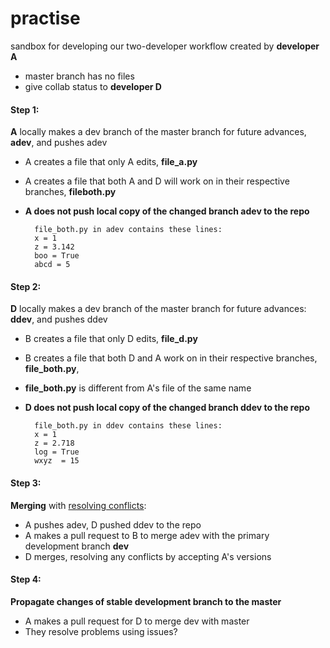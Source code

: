 # practise
sandbox for developing our two-developer workflow created by **developer A**

  - master branch has no files
  - give collab status to **developer D**
  
#### Step 1:

**A** locally makes a dev branch of the master branch for future advances, **adev**, and pushes adev  



  - A creates a file that only A edits, **file_a.py** 
  - A creates a file that both A and D will work on in their respective branches, **fileboth.py**
  - **A does not push local copy of the changed branch adev to the repo**
	 
	 
		  file_both.py in adev contains these lines:
		  x = 1  
		  z = 3.142  
		  boo = True  
		  abcd = 5
    
#### Step 2:

**D** locally makes a dev branch of the master branch for future advances: **ddev**, and pushes ddev  

  - B creates a file that only D edits, **file_d.py**
  - B creates a file that both D and A work on in their respective branches, **file_both.py**, 
  - **file_both.py** is different from A's file of the same name
  - **D does not push local copy of the changed branch ddev to the repo**


	      file_both.py in ddev contains these lines: 
	      x = 1  
	      z = 2.718   
	      log = True  
	      wxyz  = 15  
 
#### Step 3:

**Merging** with [resolving conflicts](https://github.com/cubeton/git101/blob/master/TurtorialInfo/AdditionalGitTechniques.md):

- A pushes adev, D pushed ddev to the repo
- A makes a pull request to B to merge adev with the primary development branch **dev**
- D merges, resolving any conflicts by accepting A's versions
  
#### Step 4:

**Propagate changes of stable development branch to the master**

- A makes a pull request for D to merge dev with master
- They resolve problems using issues?
